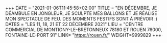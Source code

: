 +++
DATE = "2021-01-06T11:45:58+02:00"
TITLE = "EN DÉCEMBRE, JE DÉAMBULE EN JONGLEUR, JE SCULPTE MES BALLONS ET JE RÉALISE MON SPECTACLE DE FEU. 
DES MOMENTS FESTIFS SONT À PRÉVOIR :)
DATES = "LES 11, 18, 21 ET 22 DÉCEMBRE 2021"
LIEU = "CENTRE COMMERCIAL DE MONTIGNY-LE-BRETONNEUX 78180 ET ROUEN 76000, FONTAINE-LE-PORT 91"
LINK= "https://rouen.fr/"
WEIGHT=9999829
+++

